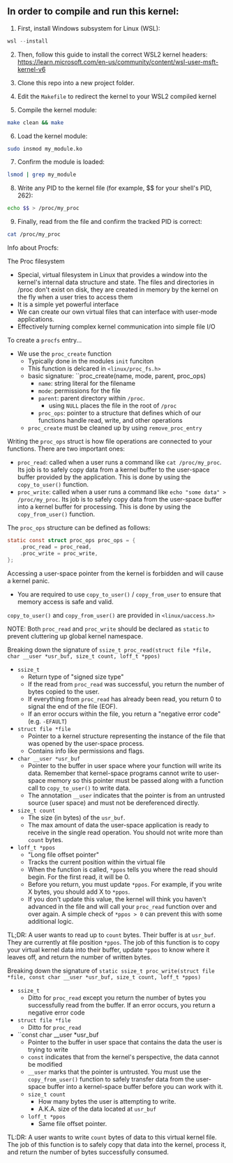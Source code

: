 ## In order to compile and run this kernel:

1. First, install Windows subsystem for Linux (WSL):
```Powershell
wsl --install
```

2. Then, follow this guide to install the correct WSL2 kernel headers:
https://learn.microsoft.com/en-us/community/content/wsl-user-msft-kernel-v6

3. Clone this repo into a new project folder.

4. Edit the ``Makefile`` to redirect the kernel to your WSL2 compiled kernel

5. Compile the kernel module:
```Bash
make clean && make
```

6. Load the kernel module:
```Bash
sudo insmod my_module.ko
```
7. Confirm the module is loaded:
```Bash
lsmod | grep my_module
```

8. Write any PID to the kernel file (for example, $$ for your shell's PID, 262):
```Bash
echo $$ > /proc/my_proc
```

9. Finally, read from the file and confirm the tracked PID is correct:
```Bash
cat /proc/my_proc
```

Info about Procfs:

The Proc filesystem
- Special, virtual filesystem in Linux that provides a window into the kernel's internal data structure and state. The files and directories in /proc don't exist on disk, they are created in memory by the kernel on the fly when a user tries to access them
- It is a simple yet powerful interface 
- We can create our own virtual files that can interface with user-mode applications. 
- Effectively turning complex kernel communication into simple file I/O

To create a ``procfs`` entry...
- We use the ``proc_create`` function
	- Typically done in the modules ``init`` funciton
	- This function is delcared in ``<linux/proc_fs.h>``
	- basic signature: ``proc_create(name, mode, parent, proc_ops)
		- ``name``: string literal for the filename
		- ``mode``: permissions for the file
		- ``parent``: parent directory within ``/proc``. 
			- using ``NULL`` places the file in the root of ``/proc``
		- ``proc_ops``: pointer to a structure that defines which of our functions handle read, write, and other operations
	- ``proc_create`` must be cleaned up by using ``remove_proc_entry``


Writing the ``proc_ops`` struct is how file operations are connected to your functions. There are two important ones:
- ``proc_read``: called when a user runs a command like ``cat /proc/my_proc``. Its job is to safely copy data from a kernel buffer to the user-space buffer provided by the application. This is done by using the ``copy_to_user()`` function.
- ``proc_write``: called when a user runs a command like ``echo "some data" > /proc/my_proc``. Its job is to safely copy data from the user-space buffer into a kernel buffer for processing. This is done by using the ``copy_from_user()`` function.

The ``proc_ops`` structure can be defined as follows:
```c
static const struct proc_ops proc_ops = {
	.proc_read = proc_read,
	.proc_write = proc_write,
};
```

Accessing a user-space pointer from the kernel is forbidden and will cause a kernel panic. 
- You are required to use ``copy_to_user()`` / ``copy_from_user`` to ensure that memory access is safe and valid.

``copy_to_user()`` and ``copy_from_user()`` are provided in ``<linux/uaccess.h>`` 


NOTE: Both ``proc_read`` and ``proc_write`` should be declared as ``static`` to prevent cluttering up global kernel namespace.

Breaking down the signature of ``ssize_t proc_read(struct file *file, char __user *usr_buf, size_t count, loff_t *ppos)``
- ``ssize_t`` 
	- Return type of "signed size type"
	- If the read from ``proc_read`` was successful, you return the number of bytes copied to the user.
	- If everything from ``proc_read`` has already been read, you return 0 to signal the end of the file (EOF).
	- If an error occurs within the file, you return a "negative error code" (e.g. ``-EFAULT``)
- ``struct file *file`` 
	- Pointer to a kernel structure representing the instance of the file that was opened by the user-space process. 
	- Contains info like permissions and flags.
- ``char __user *usr_buf`` 
	- Pointer to the buffer in user space where your function will write its data. Remember that kernel-space programs cannot write to user-space memory so this pointer must be passed along with a function call to ``copy_to_user()`` to write data.
	- The annotation ``__user`` indicates that the pointer is from an untrusted source (user space) and must not be dereferenced directly.
- ``size_t count``
	- The size (in bytes) of the ``usr_buf``. 
	- The max amount of data the user-space application is ready to receive in the single read operation. You should not write more than ``count`` bytes.
- ``loff_t *ppos`` 
	- "Long file offset pointer"
	- Tracks the current position within the virtual file
	- When the function is called, ``*ppos`` tells you where the read should begin. For the first read, it will be 0.
	- Before you return, you must update ``*ppos``. For example, if you write X bytes, you should add X to ``*ppos``. 
	- If you don't update this value, the kernel will think you haven't advanced in the file and will call your ``proc_read`` function over and over again. A simple check of ``*ppos > 0`` can prevent this with some additional logic.

TL;DR: A user wants to read up to ``count`` bytes. Their buffer is at ``usr_buf``. They are currently at file position ``*ppos``. The job of this function is to copy your virtual kernel data into their buffer, update ``*ppos`` to know where it leaves off, and return the number of written bytes.

Breaking down the signature of ``static ssize_t proc_write(struct file *file, const char __user *usr_buf, size_t count, loff_t *ppos)``
- ``ssize_t``
	- Ditto for ``proc_read`` except you return the number of bytes you successfully read from the buffer. If an error occurs, you return a negative error code
- ``struct file *file``
	- Ditto for ``proc_read``
- ``const char __user *usr_buf
	- Pointer to the buffer in user space that contains the data the user is trying to write
	- ``const`` indicates that from the kernel's perspective, the data cannot be modified
	- ``__user`` marks that the pointer is untrusted. You must use the ``copy_from_user()`` function to safely transfer data from the user-space buffer into a kernel-space buffer before you can work with it. 
	- ``size_t count``
		- How many bytes the user is attempting to write. 
		- A.K.A. size of the data located at ``usr_buf``
	- ``loff_t *ppos`` 
		- Same file offset pointer. 

TL:DR: A user wants to write ``count`` bytes of data to this virtual kernel file. The job of this function is to safely copy that data into the kernel, process it, and return the number of bytes successfully consumed.





